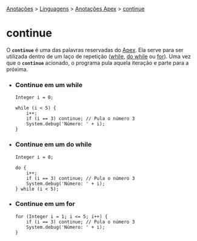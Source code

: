 <link rel="stylesheet" type="text/css" href="../../CSS/dark-theme.css">

[Anotações](../../) > [Linguagens](../Index.md) > [Anotações Apex](./Index.md) > [continue](./Continue.md)

# continue

O **`continue`** é uma das palavras reservadas do [Apex](./Index.md). Ela serve para ser utilizada dentro de  um laço de repetição ([while](./While.md), [do while](./DoWhile.md) ou [for](./For.md)). Uma vez que o **`continue`** acionado, o programa pula aquela iteração e parte para a próxima. 

- ### Continue em um while
    ```apex
    Integer i = 0;

    while (i < 5) {
        i++;
        if (i == 3) continue; // Pula o número 3
        System.debug('Número: ' + i);
    }
    ```     

- ### Continue em um do while
    ```apex
    Integer i = 0;

    do {
        i++;
        if (i == 3) continue; // Pula o número 3
        System.debug('Número: ' + i);
    } while (i < 5);
    ```

- ### Continue em um for
    ```apex
    for (Integer i = 1; i <= 5; i++) {
        if (i == 3) continue; // Pula o número 3
        System.debug('Número: ' + i);
    }
    ``` 